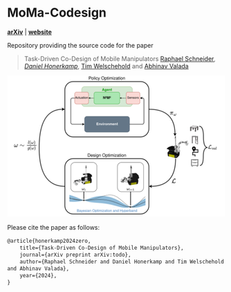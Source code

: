 # MoMa-Codesign
[**arXiv**](https://arxiv.org/abs/todo) | [**website**](https://moma-codesign.cs.uni-freiburg.de) 

Repository providing the source code for the paper
>Task-Driven Co-Design of Mobile Manipulators
>[Raphael Schneider](https://rl.uni-freiburg.de/people/)*, [Daniel Honerkamp](https://rl.uni-freiburg.de/people/honerkamp)*, [Tim Welschehold](https://rl.uni-freiburg.de/people/welschehold) and [Abhinav Valada](https://rl.uni-freiburg.de/people/valada)

<p align="center">
  <!-- <img src="assets/teaser.png" alt="Overview of MoMa-CoDesign" width="245" /> -->
  <img src="assets/overview.png" alt="Overview of MoMa-CoDesign" width="1200" />
</p>

Please cite the paper as follows:

    @article{honerkamp2024zero,
        title={Task-Driven Co-Design of Mobile Manipulators},
        journal={arXiv preprint arXiv:todo},
        author={Raphael Schneider and Daniel Honerkamp and Tim Welschehold and Abhinav Valada},
        year={2024},
    }
